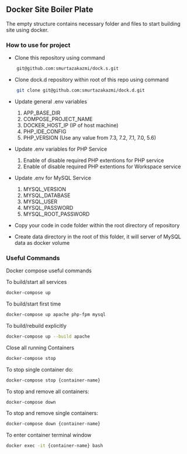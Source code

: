 ## Docker Site Boiler Plate

The empty structure contains necessary folder and files to start building site using docker.

### How to use for project
- Clone this repository using command
```bash
    git@github.com:smurtazakazmi/dock.s.git
```

- Clone dock.d repository within root of this repo using command
```bash
    git clone git@github.com:smurtazakazmi/dock.d.git
```

- Update general .env variables
   1. APP_BASE_DIR
   2. COMPOSE_PROJECT_NAME
   3. DOCKER_HOST_IP (IP of host machine)
   4. PHP_IDE_CONFIG
   5. PHP_VERSION (Use any value from 7.3, 7.2, 7.1, 7.0, 5.6)
   
- Update .env variables for PHP Service
   1. Enable of disable required PHP extentions for PHP service
   2. Enable of disable required PHP extentions for Workspace service

- Update .env for MySQL Service
   1. MYSQL_VERSION
   2. MYSQL_DATABASE
   3. MYSQL_USER
   4. MYSQL_PASSWORD
   5. MYSQL_ROOT_PASSWORD 

- Copy your code in code folder within the root directory of repository

- Create data directory in the root of this folder, it will server of MySQL data as docker volume



### Useful Commands

Docker compose useful commands
   
To build/start all services
```bash
docker-compose up
```
  
To build/start first time
```bash
docker-compose up apache php-fpm mysql
```

To build/rebuild explicitly
```bash
docker-compose up --build apache 
```

Close all running Containers
```bash
docker-compose stop
```

To stop single container do:
```bash
docker-compose stop {container-name}
```

To stop and remove all containers:
```bash
docker-compose down
```

To stop and remove single containers:
```bash
docker-compose down {container-name}
```

To enter container terminal window
```bash
docker exec -it {container-name} bash
```
